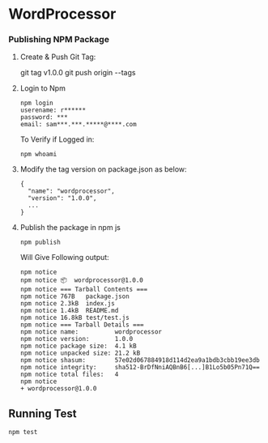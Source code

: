 # WordProcessor

### Publishing NPM Package

  1. Create & Push Git Tag:
  
        git tag v1.0.0
        git push origin --tags
  
  2. Login to Npm
  
         npm login
         userename: r******
         password: ***
         email: sam***.***.*****@****.com
   
     To Verify if Logged in:
     
         npm whoami 
    
  3. Modify the tag version on package.json as below:
  
         {
           "name": "wordprocessor",
           "version": "1.0.0",
           ...
         }
         
  4. Publish the package in npm js
  
         npm publish 
         
        Will Give Following output:
        
         npm notice 
         npm notice 📦  wordprocessor@1.0.0
         npm notice === Tarball Contents === 
         npm notice 767B   package.json
         npm notice 2.3kB  index.js    
         npm notice 1.4kB  README.md   
         npm notice 16.8kB test/test.js
         npm notice === Tarball Details === 
         npm notice name:          wordprocessor
         npm notice version:       1.0.0                                   
         npm notice package size:  4.1 kB                                  
         npm notice unpacked size: 21.2 kB                                 
         npm notice shasum:        57e02d067884918d114d2ea9a1bdb3cbb19ee3db
         npm notice integrity:     sha512-BrDfNniAQBnB6[...]B1Lo5b05Pn71Q==
         npm notice total files:   4                                       
         npm notice 
         + wordprocessor@1.0.0
         
 ## Running Test
  
    npm test
